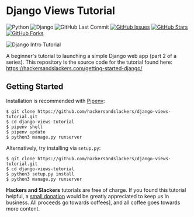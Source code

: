 # Django Views Tutorial

![Python](https://img.shields.io/badge/Python-v^3.8-blue.svg?logo=python&longCache=true&logoColor=white&colorB=5e81ac&style=flat-square&colorA=4c566a)
![Django](https://img.shields.io/badge/Django-v^3.0.0-blue.svg?logo=Django&longCache=true&logoColor=white&colorB=a3be8c&style=flat-square&colorA=4c566a)
![GitHub Last Commit](https://img.shields.io/github/last-commit/google/skia.svg?style=flat-square&colorA=4c566a&colorB=a3be8c)
[![GitHub Issues](https://img.shields.io/github/issues/hackersandslackers/django-views-tutorial.svg?style=flat-square&colorA=4c566a&colorB=ebcb8b)](https://github.com/hackersandslackers/bigquery-python-tutorial/issues)
[![GitHub Stars](https://img.shields.io/github/stars/hackersandslackers/django-views-tutorial.svg?style=flat-square&colorB=ebcb8b&colorA=4c566a)](https://github.com/hackersandslackers/bigquery-python-tutorial/stargazers)
[![GitHub Forks](https://img.shields.io/github/forks/hackersandslackers/django-views-tutorial.svg?style=flat-square&colorA=4c566a&colorB=ebcb8b)](https://github.com/hackersandslackers/bigquery-python-tutorial/network)

![Django Intro Tutorial](https://github.com/hackersandslackers/django-views-tutorial/blob/master/.github/django-views.jpg?raw=true)

A beginner's tutorial to launching a simple Django web app (part 2 of a series). This repository is the source code for the tutorial found here: https://hackersandslackers.com/getting-started-django/

## Getting Started

Installation is recommended with [Pipenv](https://pipenv-fork.readthedocs.io/en/latest/):

```shell
$ git clone https://github.com/hackersandslackers/django-views-tutorial.git
$ cd django-views-tutorial
$ pipenv shell
$ pipenv update
$ python3 manage.py runserver
```

Alternatively, try installing via `setup.py`:

```shell
$ git clone https://github.com/hackersandslackers/django-views-tutorial.git
$ cd django-views-tutorial
$ python3 setup.py install
$ python3 manage.py runserver
```

**Hackers and Slackers** tutorials are free of charge. If you found this tutorial helpful, a [small donation](https://www.buymeacoffee.com/hackersslackers) would be greatly appreciated to keep us in business. All proceeds go towards coffees], and all coffee goes towards more content.

